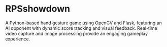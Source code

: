 # RPSshowdown
A Python-based hand gesture game using OpenCV and Flask, featuring an AI opponent with dynamic score tracking and visual feedback. Real-time video capture and image processing provide an engaging gameplay experience.
